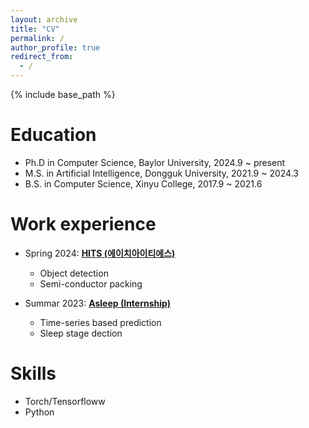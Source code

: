 ```yaml
---
layout: archive
title: "CV"
permalink: /
author_profile: true
redirect_from:
  - /
---
```


{% include base_path %}

Education
======
* Ph.D in Computer Science, Baylor University, 2024.9 ~ present
* M.S. in Artificial Intelligence, Dongguk University, 2021.9 ~ 2024.3
* B.S. in Computer Science, Xinyu College, 2017.9 ~ 2021.6

Work experience
======
* Spring 2024: [**HITS (에이치아이티에스)**](http://highimage.co.kr/)
  * Object detection
  * Semi-conductor packing
  <!-- * <ul http://highimage.co.kr/ > -->

* Summar 2023: [**Asleep (Internship)**](https://www.asleep.ai/en/company)
  * Time-series based prediction
  * Sleep stage dection

  
Skills
======
* Torch/Tensorfloww
* Python

<!-- Publications
======
  <ul>{% for post in site.publications reversed %}
    {% include archive-single-cv.html %}
  {% endfor %}</ul> -->
  
<!-- Talks
======
  <ul>{% for post in site.talks reversed %}
    {% include archive-single-talk-cv.html  %}
  {% endfor %}</ul>
  
Teaching
======
  <ul>{% for post in site.teaching reversed %}
    {% include archive-single-cv.html %}
  {% endfor %}</ul>
  
Service and leadership
======
* Currently signed in to 43 different slack teams -->
